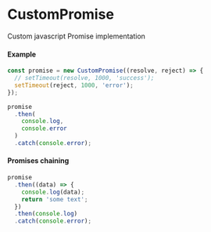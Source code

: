 # CustomPromise
Custom javascript Promise implementation

#### Example
```javascript
const promise = new CustomPromise((resolve, reject) => {
  // setTimeout(resolve, 1000, 'success');
  setTimeout(reject, 1000, 'error');
});

promise
  .then(
    console.log,
    console.error
  )
  .catch(console.error);
```
#### Promises chaining
```javascript
promise
  .then((data) => {
    console.log(data);
    return 'some text';
  })
  .then(console.log)
  .catch(console.error);
```